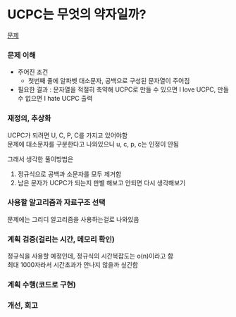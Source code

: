 # UCPC는 무엇의 약자일까?
[문제](https://www.acmicpc.net/problem/15904)

### 문제 이해
- 주어진 조건  
  - 첫번째 줄에 알파벳 대소문자, 공백으로 구성된 문자열이 주어짐  
- 필요한 결과 : 문자열을 적절히 축약해 UCPC로 만들 수 있으면 I love UCPC, 만들 수 없으면 I hate UCPC 출력

### 재정의, 추상화
UCPC가 되려면 U, C, P, C를 가지고 있어야함  
문제에 대소문자를 구분한다고 나와있으니 u, c, p, c는 인정이 안됨  

그래서 생각한 풀이방법은  
1. 정규식으로 공백과 소문자를 모두 제거함  
2. 남은 문자가 UCPC가 되는지 판별
해보고 안되면 다시 생각해보기  

### 사용할 알고리즘과 자료구조 선택
문제에는 그리디 알고리즘을 사용하는걸로 나와있음

### 계획 검증(걸리는 시간, 메모리 확인)
정규식을 사용할 예정인데, 정규식의 시간복잡도는 o(n)이라고 함  
최대 1000자라서 시간초과가 안나지 않을까 싶긴함  

### 계획 수행(코드로 구현)

### 개선, 회고
